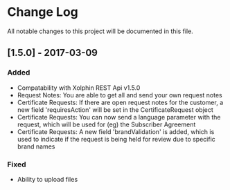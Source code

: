 # Change Log
All notable changes to this project will be documented in this file.

## [1.5.0] - 2017-03-09
### Added
- Compatability with Xolphin REST Api v1.5.0
- Request Notes: You are able to get all and send your own request notes
- Certificate Requests: If there are open request notes for the customer, a new field 'requiresAction' will be set in the CertificateRequest object
- Certificate Requests: You can now send a language parameter with the request, which will be used for (eg) the Subscriber Agreement
- Certificate Requests: A new field 'brandValidation' is added, which is used to indicate if the request is being held for review due to specific brand names

### Fixed
- Ability to upload files
